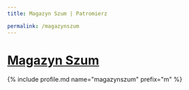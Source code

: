 ```yaml
---
title: Magazyn Szum | Patromierz

permalink: /magazynszum
---
```


# [Magazyn Szum](https://patronite.pl/magazynszum)

{% include profile.md name="magazynszum" prefix="m" %}
